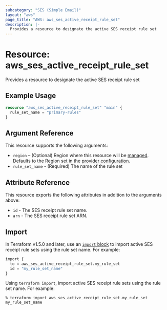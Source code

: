 ```yaml
---
subcategory: "SES (Simple Email)"
layout: "aws"
page_title: "AWS: aws_ses_active_receipt_rule_set"
description: |-
  Provides a resource to designate the active SES receipt rule set
---
```


# Resource: aws_ses_active_receipt_rule_set

Provides a resource to designate the active SES receipt rule set

## Example Usage

```terraform
resource "aws_ses_active_receipt_rule_set" "main" {
  rule_set_name = "primary-rules"
}
```

## Argument Reference

This resource supports the following arguments:

* `region` – (Optional) Region where this resource will be [managed](https://docs.aws.amazon.com/general/latest/gr/rande.html#regional-endpoints). Defaults to the Region set in the [provider configuration](https://registry.terraform.io/providers/hashicorp/aws/latest/docs#aws-configuration-reference).
* `rule_set_name` - (Required) The name of the rule set

## Attribute Reference

This resource exports the following attributes in addition to the arguments above:

* `id` - The SES receipt rule set name.
* `arn` - The SES receipt rule set ARN.

## Import

In Terraform v1.5.0 and later, use an [`import` block](https://developer.hashicorp.com/terraform/language/import) to import active SES receipt rule sets using the rule set name. For example:

```terraform
import {
  to = aws_ses_active_receipt_rule_set.my_rule_set
  id = "my_rule_set_name"
}
```

Using `terraform import`, import active SES receipt rule sets using the rule set name. For example:

```console
% terraform import aws_ses_active_receipt_rule_set.my_rule_set my_rule_set_name
```
